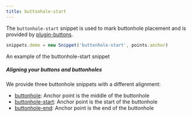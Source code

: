 ```yaml
---
title: buttonhole-start
---
```


The `buttonhole-start` snippet is used to mark buttonhole placement and is
provided by [plugin-buttons](/reference/plugins/buttons/).

```js
snippets.demo = new Snippet('buttonhole-start', points.anchor)
```

<Example part="snippets_buttonhole_start">
An example of the buttonhole-start snippet
</Example>

<Note>

##### Aligning your buttons and buttonholes

We provide three buttonhole snippets with a different alignment:

- [buttonhole](/reference/snippets/buttonhole/): Anchor point is the middle of the buttonhole
- [buttonhole-start](/reference/snippets/buttonhole-start/): Anchor point is the start of the buttonhole
- [buttonhole-end](/reference/snippets/buttonhole-end/): Anchor point is the end of the buttonhole

</Note>

